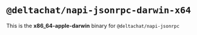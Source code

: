 # `@deltachat/napi-jsonrpc-darwin-x64`

This is the **x86_64-apple-darwin** binary for `@deltachat/napi-jsonrpc`
